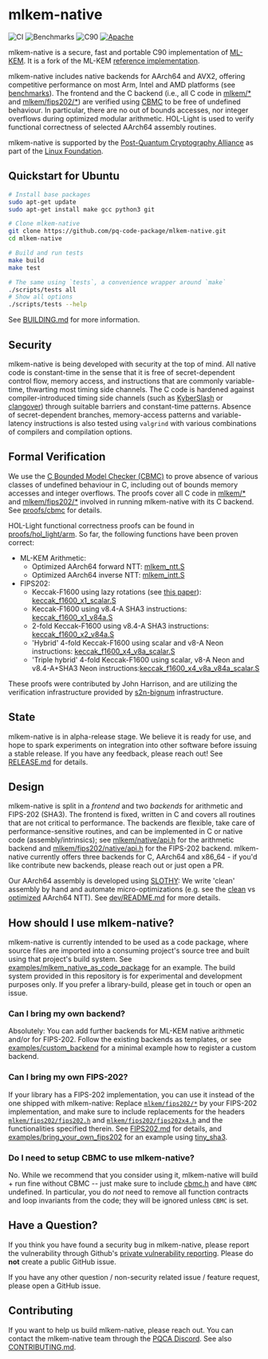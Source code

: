 [//]: # (SPDX-License-Identifier: CC-BY-4.0)

# mlkem-native

![CI](https://github.com/pq-code-package/mlkem-native/actions/workflows/all.yml/badge.svg)
![Benchmarks](https://github.com/pq-code-package/mlkem-native/actions/workflows/bench.yml/badge.svg)
![C90](https://img.shields.io/badge/language-C90-blue.svg)
[![Apache](https://img.shields.io/badge/license-Apache--2.0-green.svg)](https://www.apache.org/licenses/LICENSE-2.0)

mlkem-native is a secure, fast and portable C90 implementation of [ML-KEM](https://doi.org/10.6028/NIST.FIPS.203).
It is a fork of the ML-KEM [reference implementation](https://github.com/pq-crystals/kyber/tree/main/ref).

mlkem-native includes native backends for AArch64 and AVX2, offering competitive performance on most Arm, Intel and AMD platforms
(see [benchmarks](https://pq-code-package.github.io/mlkem-native/dev/bench/)). The frontend and the C backend (i.e., all C code in [mlkem/*](mlkem) and [mlkem/fips202/*](mlkem/fips202)) are verified
using [CBMC](https://github.com/diffblue/cbmc) to be free of undefined behaviour. In particular, there are no out of
bounds accesses, nor integer overflows during optimized modular arithmetic.
HOL-Light is used to verify functional correctness of selected AArch64 assembly routines.

mlkem-native is supported by the [Post-Quantum Cryptography Alliance](https://pqca.org/) as part of the [Linux Foundation](https://linuxfoundation.org/).

## Quickstart for Ubuntu

```bash
# Install base packages
sudo apt-get update
sudo apt-get install make gcc python3 git

# Clone mlkem-native
git clone https://github.com/pq-code-package/mlkem-native.git
cd mlkem-native

# Build and run tests
make build
make test

# The same using `tests`, a convenience wrapper around `make`
./scripts/tests all
# Show all options
./scripts/tests --help
```

See [BUILDING.md](BUILDING.md) for more information.

## Security

mlkem-native is being developed with security at the top of mind. All native code is constant-time in the sense that
it is free of secret-dependent control flow, memory access, and instructions that are commonly variable-time,
thwarting most timing side channels.
The C code is hardened against compiler-introduced timing side channels (such as
[KyberSlash](https://kyberslash.cr.yp.to/) or [clangover](https://github.com/antoonpurnal/clangover))
through suitable barriers and constant-time patterns.
Absence of secret-dependent branches, memory-access patterns
and variable-latency instructions is also tested using `valgrind` with various combinations of compilers and
compilation options.

## Formal Verification

We use the [C Bounded Model Checker (CBMC)](https://github.com/diffblue/cbmc) to prove absence of various classes of
undefined behaviour in C, including out of bounds memory accesses and integer overflows. The proofs cover
all C code in [mlkem/*](mlkem) and [mlkem/fips202/*](mlkem/fips202) involved in running mlkem-native with its C backend.
See [proofs/cbmc](proofs/cbmc) for details.

HOL-Light functional correctness proofs
can be found in [proofs/hol_light/arm](proofs/hol_light/arm). So far, the following functions have been proven correct:
- ML-KEM Arithmetic:
  * Optimized AArch64 forward NTT: [mlkem_ntt.S](proofs/hol_light/arm/mlkem/mlkem_ntt.S)
  * Optimized AArch64 inverse NTT: [mlkem_intt.S](proofs/hol_light/arm/mlkem/mlkem_intt.S)
- FIPS202:
  * Keccak-F1600 using lazy rotations (see [this paper](https://eprint.iacr.org/2022/1243)): [keccak_f1600_x1_scalar.S](proofs/hol_light/arm/mlkem/keccak_f1600_x1_scalar.S)
  * Keccak-F1600 using v8.4-A SHA3 instructions: [keccak_f1600_x1_v84a.S](proofs/hol_light/arm/mlkem/keccak_f1600_x1_v84a.S)
  * 2-fold Keccak-F1600 using v8.4-A SHA3 instructions: [keccak_f1600_x2_v84a.S](proofs/hol_light/arm/mlkem/keccak_f1600_x2_v84a.S)
  * 'Hybrid' 4-fold Keccak-F1600 using scalar and v8-A Neon instructions: [keccak_f1600_x4_v8a_scalar.S](proofs/hol_light/arm/mlkem/keccak_f1600_x4_v8a_scalar.S)
  * 'Triple hybrid' 4-fold Keccak-F1600 using scalar, v8-A Neon and v8.4-A+SHA3 Neon instructions:[keccak_f1600_x4_v8a_v84a_scalar.S](proofs/hol_light/arm/mlkem/keccak_f1600_x4_v8a_v84a_scalar.S)

These proofs were contributed by John Harrison, and are
utilizing the verification infrastructure provided by [s2n-bignum](https://github.com/awslabs/s2n-bignum) infrastructure.

## State

mlkem-native is in alpha-release stage. We believe it is ready for use, and hope to spark experiments on
integration into other software before issuing a stable release. If you have any feedback, please reach out! See
[RELEASE.md](RELEASE.md) for details.

## Design

mlkem-native is split in a _frontend_ and two _backends_ for arithmetic and FIPS-202 (SHA3). The frontend is
fixed, written in C and covers all routines that are not critical to performance. The backends are flexible, take care of
performance-sensitive routines, and can be implemented in C or native code (assembly/intrinsics); see
[mlkem/native/api.h](mlkem/native/api.h) for the arithmetic backend and
[mlkem/fips202/native/api.h](mlkem/fips202/native/api.h) for the FIPS-202 backend. mlkem-native currently
offers three backends for C, AArch64 and x86_64 - if you'd like contribute new backends, please reach out or just open a
PR.

Our AArch64 assembly is developed using [SLOTHY](https://github.com/slothy-optimizer/slothy): We write
'clean' assembly by hand and automate micro-optimizations (e.g. see the [clean](dev/aarch64_clean/src/ntt.S)
vs [optimized](dev/aarch64_opt/src/ntt.S) AArch64 NTT). See [dev/README.md](dev/README.md) for more details.

## How should I use mlkem-native?

mlkem-native is currently intended to be used as a code package, where source files are imported into a consuming
project's source tree and built using that project's build system. See
[examples/mlkem_native_as_code_package](examples/mlkem_native_as_code_package) for an example. The build system provided
in this repository is for experimental and development purposes only. If you prefer a library-build, please get in touch or open an issue.

### Can I bring my own backend?

Absolutely: You can add further backends for ML-KEM native arithmetic and/or for FIPS-202. Follow the existing backends
as templates, or see [examples/custom_backend](examples/custom_backend) for a minimal example how to register a custom backend.

### Can I bring my own FIPS-202?

If your library has a FIPS-202 implementation, you can use it instead of the one shipped with mlkem-native: Replace
[`mlkem/fips202/*`](mlkem/fips202) by your FIPS-202 implementation, and make sure to include replacements for the headers
[`mlkem/fips202/fips202.h`](mlkem/fips202/fips202.h) and [`mlkem/fips202/fips202x4.h`](mlkem/fips202/fips202x4.h) and the functionalities specified
therein. See [FIPS202.md](FIPS202.md) for details, and
[examples/bring_your_own_fips202](examples/bring_your_own_fips202) for an example using
[tiny_sha3](https://github.com/mjosaarinen/tiny_sha3/).

### Do I need to setup CBMC to use mlkem-native?

No. While we recommend that you consider using it, mlkem-native will build + run fine without CBMC -- just make sure to
include [cbmc.h](mlkem/cbmc.h) and have `CBMC` undefined. In particular, you do _not_ need to remove all function
contracts and loop invariants from the code; they will be ignored unless `CBMC` is set.

## Have a Question?

If you think you have found a security bug in mlkem-native, please report the vulnerability through
Github's [private vulnerability reporting](https://github.com/pq-code-package/mlkem-native/security). Please do **not**
create a public GitHub issue.

If you have any other question / non-security related issue / feature request, please open a GitHub issue.

## Contributing

If you want to help us build mlkem-native, please reach out. You can contact the mlkem-native team
through the [PQCA Discord](https://discord.com/invite/xyVnwzfg5R). See also [CONTRIBUTING.md](CONTRIBUTING.md).
